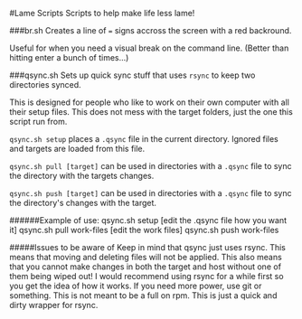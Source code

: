 #Lame Scripts
Scripts to help make life less lame!

###br.sh
Creates a line of `=` signs accross the screen with a red backround.
  
Useful for when you need a visual break on the command line.
(Better than hitting enter a bunch of times...)

###qsync.sh
Sets up quick sync stuff that uses `rsync` to keep two directories synced.

This is designed for people who like to work on their own computer with all their setup files. This does not mess with the target folders, just the one this script run from.

`qsync.sh setup` places a `.qsync` file in the current directory. Ignored files and targets are loaded from this file.

`qsync.sh pull [target]` can be used in directories with a `.qsync` file to sync the directory with the targets changes.

`qsync.sh push [target]` can be used in directories with a `.qsync` file to sync the directory's changes with the target.

######Example of use:
    qsync.sh setup
    [edit the .qsync file how you want it]
    qsync.sh pull work-files
    [edit the work files]
    qsync.sh push work-files

#####Issues to be aware of
Keep in mind that qsync just uses rsync. This means that moving and deleting files will not be applied. This also means that you cannot make changes in both the target and host without one of them being wiped out! I would recommend using rsync for a while first so you get the idea of how it works. If you need more power, use git or something. This is not meant to be a full on rpm. This is just a quick and dirty wrapper for rsync.
